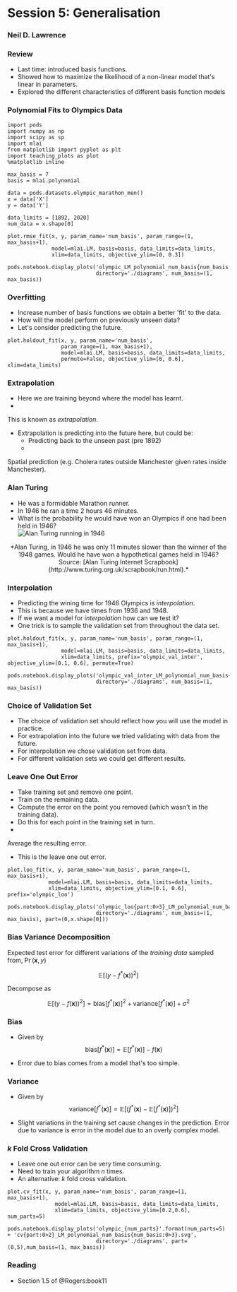 # Session 5: Generalisation

### Neil D. Lawrence

### Review
- Last time: introduced basis functions.
- Showed how to maximize the
likelihood of a non-linear model that's linear in parameters.
- Explored the
different characteristics of different basis function models

### Polynomial Fits to Olympics Data

```{.python .input}
import pods
import numpy as np
import scipy as sp
import mlai
from matplotlib import pyplot as plt
import teaching_plots as plot
%matplotlib inline
```

```{.python .input}
max_basis = 7
basis = mlai.polynomial

data = pods.datasets.olympic_marathon_men()
x = data['X']
y = data['Y']

data_limits = [1892, 2020]
num_data = x.shape[0]
```

```{.python .input}
plot.rmse_fit(x, y, param_name='num_basis', param_range=(1, max_basis+1), 
              model=mlai.LM, basis=basis, data_limits=data_limits, 
              xlim=data_limits, objective_ylim=[0, 0.3])
```

```{.python .input}
pods.notebook.display_plots('olympic_LM_polynomial_num_basis{num_basis:0>3}.svg', 
                            directory='./diagrams', num_basis=(1, max_basis))
```

### Overfitting
- Increase number of basis functions we obtain a better 'fit' to
the data.
- How will the model perform on previously unseen data?
- Let's
consider predicting the future.

```{.python .input}
plot.holdout_fit(x, y, param_name='num_basis', 
                 param_range=(1, max_basis+1), 
                 model=mlai.LM, basis=basis, data_limits=data_limits,
                 permute=False, objective_ylim=[0, 0.6], xlim=data_limits)
```

### Extrapolation

- Here we are training beyond where the model has learnt.
-
This is known as *extrapolation*.
- Extrapolation is predicting into the future
here, but could be:
    - Predicting back to the unseen past (pre 1892)
    -
Spatial prediction (e.g. Cholera rates outside Manchester given rates inside
Manchester).

### Alan Turing
- He was a formidable Marathon runner. 
- In 1946 he ran a time
2 hours 46 minutes.
- What is the probability he would have won an Olympics if
one had been held in 1946?  
![Alan Turing running in
1946](http://www.turing.org.uk/turing/pi2/run.jpg)
<center>*Alan Turing, in 1946
he was only 11 minutes slower than the winner of the 1948 games. Would he have
won a hypothetical games held in 1946? Source: [Alan Turing Internet
Scrapbook](http://www.turing.org.uk/scrapbook/run.html).*</center>

### Interpolation
- Predicting the wining time for 1946 Olympics is
*interpolation*.
- This is because we have times from 1936 and 1948.
- If we
want a model for *interpolation* how can we test it?
- One trick is to sample
the validation set from throughout the data set.

```{.python .input}
plot.holdout_fit(x, y, param_name='num_basis', param_range=(1, max_basis+1), 
                 model=mlai.LM, basis=basis, data_limits=data_limits, 
                 xlim=data_limits, prefix='olympic_val_inter', objective_ylim=[0.1, 0.6], permute=True)
```

```{.python .input}
pods.notebook.display_plots('olympic_val_inter_LM_polynomial_num_basis{num_basis:0>3}.svg', 
                            directory='./diagrams', num_basis=(1, max_basis))
```

### Choice of Validation Set

- The choice of validation set should reflect how
you will use the model in practice.
- For extrapolation into the future we tried
validating with data from the future.
- For interpolation we chose validation
set from data.
- For different validation sets we could get different results.

### Leave One Out Error
- Take training set and remove one point.
- Train on the
remaining data.
- Compute the error on the point you removed (which wasn't in
the training data).
- Do this for each point in the training set in turn.
-
Average the resulting error. 
- This is the leave one out error.

```{.python .input}
plot.loo_fit(x, y, param_name='num_basis', param_range=(1, max_basis+1),  
             model=mlai.LM, basis=basis, data_limits=data_limits, 
             xlim=data_limits, objective_ylim=[0.1, 0.6], prefix='olympic_loo')
```

```{.python .input}
pods.notebook.display_plots('olympic_loo{part:0>3}_LM_polynomial_num_basis{num_basis:0>3}.svg', 
                            directory='./diagrams', num_basis=(1, max_basis), part=(0,x.shape[0]))
```

### Bias Variance Decomposition

Expected test error for different variations of
the *training data* sampled from, $\Pr(\mathbf{x}, y)$

$$\mathbb{E}\left[ (y -
f^*(\mathbf{x}))^2 \right]$$

Decompose as

$$\mathbb{E}\left[ (y -
f(\mathbf{x}))^2 \right] = \text{bias}\left[f^*(\mathbf{x})\right]^2 +
\text{variance}\left[f^*(\mathbf{x})\right] +\sigma^2$$

### Bias

- Given by
    $$\text{bias}\left[f^*(\mathbf{x})\right] =
\mathbb{E}\left[f^*(\mathbf{x})\right] - f(\mathbf{x})$$
    
- Error due to
bias comes from a model that's too simple.

### Variance

- Given by
    $$\text{variance}\left[f^*(\mathbf{x})\right] =
\mathbb{E}\left[\left(f^*(\mathbf{x}) -
\mathbb{E}\left[f^*(\mathbf{x})\right]\right)^2\right]$$
    
- Slight
variations in the training set cause changes in the prediction. Error due to
variance is error in the model due to an overly complex model.

### $k$ Fold Cross Validation

- Leave one out error can be very time consuming.
- Need to train your algorithm $n$ times.
- An alternative: $k$ fold cross
validation.

```{.python .input}
plot.cv_fit(x, y, param_name='num_basis', param_range=(1, max_basis+1),  
               model=mlai.LM, basis=basis, data_limits=data_limits,
               xlim=data_limits, objective_ylim=[0.2,0.6], num_parts=5)
```

```{.python .input}
pods.notebook.display_plots('olympic_{num_parts}'.format(num_parts=5) + 'cv{part:0>2}_LM_polynomial_num_basis{num_basis:0>3}.svg', 
                            directory='./diagrams', part=(0,5),num_basis=(1, max_basis))
```

### Reading
- Section 1.5 of @Rogers:book11
